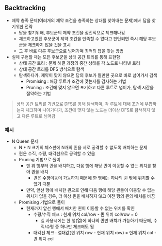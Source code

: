 ## Backtracking

- 제약 충족 문제(여러개의 제약 조건을 충족하는 상태를 찾아내는 문제)에서 답을 찾기위한 전략
  - 답을 찾기위해, 후보군의 제약 조건을 점진적으로 체크해나감
  - 체크하고있던 후보군이 제약 조건을 만족할 수 없다고 판단되면 즉시 해당 후보군을 체크하지 않을 것을 표시
  - 그 후 바로 다른 후보군으로 넘어가며 최적의 답을 찾는 방법
- 실제 구현할 때는 모든 후보군을 상태 공간 트리를 통해 표현함
  - 상태 공간 트리 : 문제 해결 과정의 중간 상태를 각 노드로 나타낸 트리
  - 상태 공간 트리를 DFS 방식으로 탐색
  - 탐색하다가, 제약이 맞지 않으면 답의 후보가 될만한 곳으로 바로 넘어가서 검색
    - Promising : 해당 루트가 조건에 맞는지를 검사하는 기법
    - Pruning : 조건에 맞지 않으면 포기하고 다른 루트로 넘어가, 탐색 시간을 절약하는 기법

> 상태 공간 트리를 기반으로 DFS를 통해 탐색하며, 각 루트에 대해 조건에 부합하는지 체크하며 나아가다가, 조건에 맞지 않는 노드는 더이상 DFS로 탐색하지 않고 다른 루트로 넘어감

### 예시

- N Queen 문제
  - N \* N 크기의 체스판에 N개의 퀸을 서로 공격할 수 없도록 배치하는 문제
  - 퀸은 수직, 수평, 대각선으로 공격할 수 있음
  - Pruning 기법으로 풀이
    - 맨 위 행부터 퀸을 배치하고, 다음 행에 해당 퀸이 이동할 수 없는 위치를 찾아 퀸을 배치
      - 퀸은 수평이동이 가능하기 때문에 한 행에는 하나의 퀸 밖에 위치할 수 없기 때문
    - 만약, 앞선 행에 배치한 퀸으로 인해 다음 행에 해당 퀸들이 이동할 수 없는 위치가 없을 경우, 더 이상 퀸을 배치하지 않고 이전 행의 퀸의 배치를 바꿈
  - Promising 기법으로 풀이
    - 현재까지 앞선 행에서 배치한 퀸이 이동할 수 없는 위치를 확인
      - 수평/수직 체크 : 현재 위치 col/row - 퀸 위치 col/row = 0
        - 실 사용시에는 한 행(열)에 하나의 퀸만 배치가 가능하기 때문에, 수직/수평 중 하나만 체크해도 됨
      - 대각선 체크 : 절대값(퀸 위치 row - 현재 위치 row) = 현재 위치 col - 퀸 위치 col
